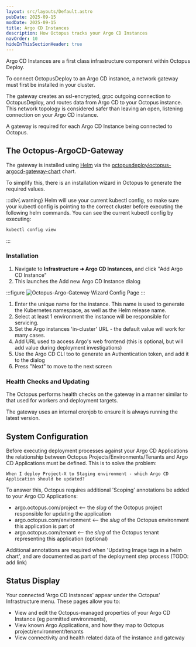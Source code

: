 ```yaml
---
layout: src/layouts/Default.astro
pubDate: 2025-09-15
modDate: 2025-09-15
title: Argo CD Instances
description: How Octopus tracks your Argo CD Instances
navOrder: 10
hideInThisSectionHeader: true
---
```


Argo CD Instances are a first class infrastructure component within Octopus Deploy.

To connect OctopusDeploy to an Argo CD instance, a network gateway must first be installed in your cluster.

The gateway creates an ssl-encrypted, grpc outgoing connection to OctopusDeploy, and routes data from Argo CD to your Octopus
instance. This network topology is considered safer than leaving an open, listening connection on your Argo CD instance.

A gateway is required for each Argo CD Instance being connected to Octopus.

## The Octopus-ArgoCD-Gateway
The gateway is installed using [Helm](https://helm.sh) via the [octopusdeploy/octopus-argocd-gateway-chart](https://hub.docker.com/r/octopusdeploy/octopus-argocd-gateway-chart) chart.

To simplify this, there is an installation wizard in Octopus to generate the required values.

:::div{.warning}
Helm will use your current kubectl config, so make sure your kubectl config is pointing to the correct cluster before executing the following helm commands.
You can see the current kubectl config by executing:
```bash
kubectl config view
```
:::

### Installation
1. Navigate to **Infrastructure ➜ Argo CD Instances**, and click "Add Argo CD Instance"
2. This launches the Add new Argo CD Instance dialog

:::figure
![Octopus-Argo-Gateway Wizard Config Page](/docs/img/argo-cd/gateway-wizard-config.png)
:::

1. Enter the unique name for the instance. This name is used to generate the Kubernetes namespace, as well as the Helm release name.
2. Select at least 1 environment the instance will be responsible for servicing.
3. Set the Argo instances 'in-cluster' URL - the default value will work for many cases.
4. Add URL used to access Argo's web frontend (this is optional, but will add value during deployment investigations)
5. Use the Argo CD CLI too to generate an Authentication token, and add it to the dialog
6. Press "Next" to move to the next screen

### Health Checks and Updating
The Octopus performs health checks on the gateway in a manner similar to that used for workers and deployment targets.

The gateway uses an internal cronjob to ensure it is always running the latest version.

## System Configuration
Before executing deployment processes against your Argo CD Applications the relationship between Octopus Projects/Environments/Tenants
and Argo CD Applications must be defined. This is to solve the problem:

`When I deploy Project-X to Staging environment - which Argo CD Application should be updated?`

To answer this, Octopus requires additional 'Scoping' annotations be added to your Argo CD Applications:
* argo.octopus.com/project <-- the _slug_ of the Octopus project responsible for updating the application
* argo.octopus.com/environment <-- the _slug_ of the Octopus environment this application is part of 
* argo.octopus.com/tenant <-- the _slug_ of the Octopus tenant representing this application (optional)

Additional annotations are required when 'Updating Image tags in a helm chart', and are documented as part of the deployment
step process (TODO: add link)

## Status Display
Your connected 'Argo CD Instances' appear under the Octopus' Infrastructure menu.
These pages allow you to:
* View and edit the Octopus-managed properties of your Argo CD Instance (eg permitted environments),
* View known Argo Applications, and how they map to Octopus project/environment/tenants
* View connectivity and health related data of the instance and gateway

